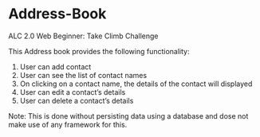 # Address-Book
ALC 2.0 Web Beginner: Take Climb Challenge

This Address book provides the following functionality:
1. User can add contact
2. User can see the list of contact names
3. On clicking on a contact name, the details of the contact will displayed
4. User can edit a contact’s details
5. User can delete a contact’s details

Note:
This is done without persisting data using a database and dose not make use of any framework for this.
